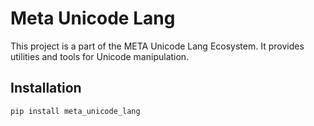 # Meta Unicode Lang

This project is a part of the META Unicode Lang Ecosystem. It provides utilities and tools for Unicode manipulation.

## Installation

```bash
pip install meta_unicode_lang
